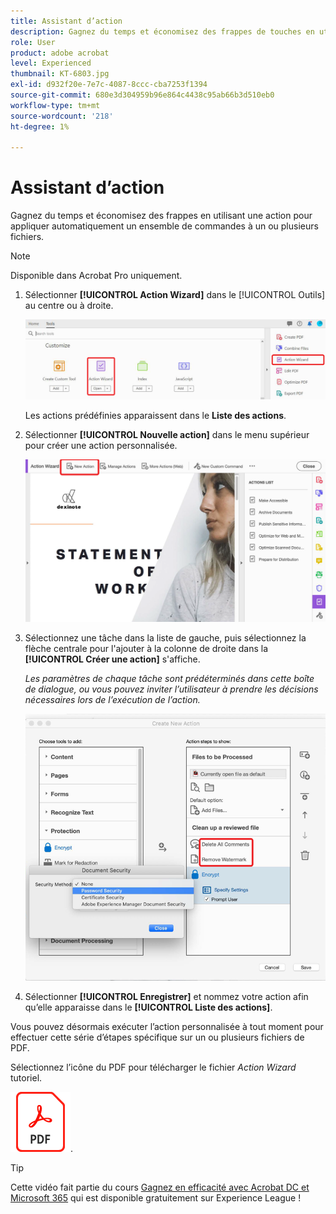 ```yaml
---
title: Assistant d’action
description: Gagnez du temps et économisez des frappes de touches en utilisant une action pour appliquer automatiquement un ensemble de commandes à un ou plusieurs fichiers
role: User
product: adobe acrobat
level: Experienced
thumbnail: KT-6803.jpg
exl-id: d932f20e-7e7c-4087-8ccc-cba7253f1394
source-git-commit: 680e3d304959b96e864c4438c95ab66b3d510eb0
workflow-type: tm+mt
source-wordcount: '218'
ht-degree: 1%

---
```


# Assistant d’action

Gagnez du temps et économisez des frappes en utilisant une action pour appliquer automatiquement un ensemble de commandes à un ou plusieurs fichiers.

>[!NOTE]
>
>Disponible dans Acrobat Pro uniquement.

1. Sélectionner **[!UICONTROL Action Wizard]** dans le [!UICONTROL Outils] au centre ou à droite.

   ![Action Wizard étape 1](../assets/ActionWizard_1.png)

   Les actions prédéfinies apparaissent dans le **Liste des actions**.

1. Sélectionner **[!UICONTROL Nouvelle action]** dans le menu supérieur pour créer une action personnalisée.

   ![Action Wizard étape 2](../assets/ActionWizard_2.png)

1. Sélectionnez une tâche dans la liste de gauche, puis sélectionnez la flèche centrale pour l&#39;ajouter à la colonne de droite dans la **[!UICONTROL Créer une action]** s&#39;affiche.

   *Les paramètres de chaque tâche sont prédéterminés dans cette boîte de dialogue, ou vous pouvez inviter l’utilisateur à prendre les décisions nécessaires lors de l’exécution de l’action.*

   ![Action Wizard étape 3](../assets/ActionWizard_3.png)

1. Sélectionner **[!UICONTROL Enregistrer]** et nommez votre action afin qu’elle apparaisse dans le **[!UICONTROL Liste des actions]**.

Vous pouvez désormais exécuter l’action personnalisée à tout moment pour effectuer cette série d’étapes spécifique sur un ou plusieurs fichiers de PDF.

Sélectionnez l’icône du PDF pour télécharger le fichier *Action Wizard* tutoriel.

[![Télécharger le tutoriel Action Wizard](../assets/acrobat_PDF_96.png)](../assets/AcrobatDCActionWizard.pdf).

>[!TIP]
>
>Cette vidéo fait partie du cours [Gagnez en efficacité avec Acrobat DC et Microsoft 365](https://experienceleague.adobe.com/?recommended=Acrobat-U-1-2021.microsoft365) qui est disponible gratuitement sur Experience League !
